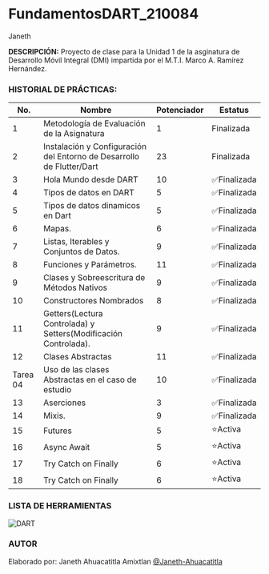 # FundamentosDART_210084
Janeth 

**DESCRIPCIÓN:**
Proyecto de clase para la Unidad 1 de la asginatura de Desarrollo Móvil Integral (DMI) impartida por el M.T.I. Marco A. Ramírez Hernández.

### HISTORIAL DE PRÁCTICAS:

|No.|Nombre|Potenciador|Estatus|
|--|--|--|--|
|1|Metodología de Evaluación de la Asignatura|1|Finalizada|
|2|Instalación y Configuración del Entorno de Desarrollo de Flutter/Dart|23|Finalizada|
|3|Hola Mundo desde DART|10|✅Finalizada|
|4|Tipos de datos en DART|5|✅Finalizada|
|5|Tipos de datos dinamicos en Dart|5|✅Finalizada|
|6|Mapas.|6|✅Finalizada|
|7|Listas, Iterables y Conjuntos de Datos.|9|✅Finalizada|
|8|Funciones y Parámetros.|11|✅Finalizada|
|9|Clases y Sobreescritura de Métodos Nativos|9|✅Finalizada|
|10|Constructores Nombrados|8|✅Finalizada|
|11|Getters(Lectura Controlada) y Setters(Modificación Controlada).|9|✅Finalizada|
|12|Clases Abstractas|11|✅Finalizada|
|Tarea 04|Uso de las clases Abstractas en el caso de estudio|10|✅Finalizada|
|13|Aserciones|3|✅Finalizada|
|14|Mixis.|9|✅Finalizada|
|15|Futures|5|⭐Activa|
|16|Async Await|5|⭐Activa|
|17|Try Catch on Finally|6|⭐Activa|
|18|Try Catch on Finally|6|⭐Activa|





### LISTA DE HERRAMIENTAS
![DART](https://img.shields.io/badge/Dart-0175c2?style=for-the-badge&logo=dart&logoColor=white)

### AUTOR
Elaborado por: Janeth Ahuacatitla Amixtlan [@Janeth-Ahuacatitla](https://github.com/Janeth-Ahuacatitla)